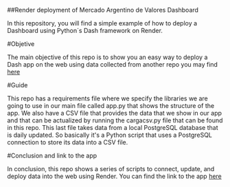 ##Render deployment of Mercado Argentino de Valores Dashboard

In this repository, you will find a simple example of how to deploy a Dashboard using Python´s Dash framework on Render.

#Objetive

The main objective of this repo is to show you an easy way to deploy a Dash app on the web using data collected from another repo you may find [here](https://github.com/rhamiro94/LocalFinance)

#Guide

This repo has a requirements file where we specify the libraries we are going to use in our main file called app.py that shows the structure of the app.
We also have a CSV file that provides the data that we show in our app and that can be actualized by running the cargacsv.py file that can be found in this repo. 
This last file takes data from a local PostgreSQL database that is daily updated. So basically it's a Python script that uses a PostgreSQL connection to store its data into a CSV file.

#Conclusion and link to the app

In conclusion, this repo shows a series of scripts to connect, update, and deploy data into the web using Render.
You can find the link to the app [here](https://dashlf.onrender.com/)
